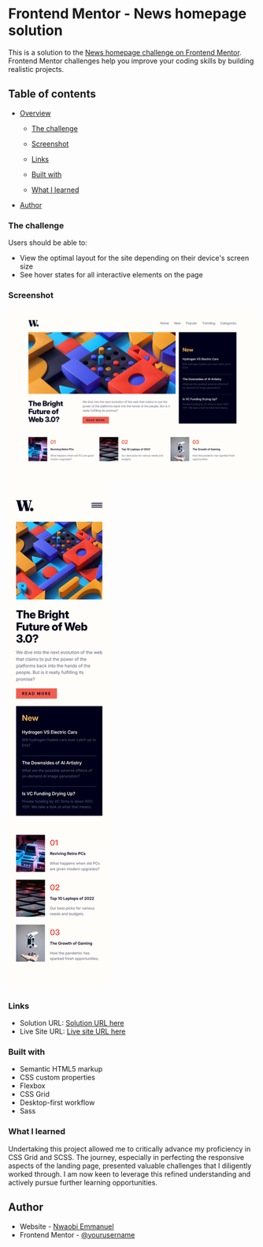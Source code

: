 # Frontend Mentor - News homepage solution

This is a solution to the [News homepage challenge on Frontend Mentor](https://www.frontendmentor.io/challenges/news-homepage-H6SWTa1MFl). Frontend Mentor challenges help you improve your coding skills by building realistic projects.

## Table of contents

- [Overview](#overview)

  - [The challenge](#the-challenge)
  - [Screenshot](#screenshot)
  - [Links](#links)

  - [Built with](#built-with)
  - [What I learned](#what-i-learned)

- [Author](#author)

### The challenge

Users should be able to:

- View the optimal layout for the site depending on their device's screen size
- See hover states for all interactive elements on the page

### Screenshot

![Desktop Solution Design](assets/images/news-desktop-challenge.png)
![Mobile Solution Design](assets/images/new-mobile-challenge.png)

### Links

- Solution URL: [Solution URL here](https://news-homepage-solution-sepia.vercel.app/)
- Live Site URL: [Live site URL here](https://news-homepage-solution-sepia.vercel.app/)

### Built with

- Semantic HTML5 markup
- CSS custom properties
- Flexbox
- CSS Grid
- Desktop-first workflow
- Sass

### What I learned

Undertaking this project allowed me to critically advance my proficiency in CSS Grid and SCSS. The journey, especially in perfecting the responsive aspects of the landing page, presented valuable challenges that I diligently worked through. I am now keen to leverage this refined understanding and actively pursue further learning opportunities.

## Author

- Website - [Nwaobi Emmanuel](https://github.com/EmmanuelNwaobi)
- Frontend Mentor - [@yourusername](https://www.frontendmentor.io/profile/EmmanuelNwaobi)
